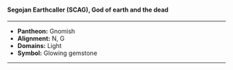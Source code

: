 #### Segojan Earthcaller (SCAG), God of earth and the dead
___

- **Pantheon:** Gnomish
- **Alignment:** N, G
- **Domains:** Light
- **Symbol:** Glowing gemstone
___
